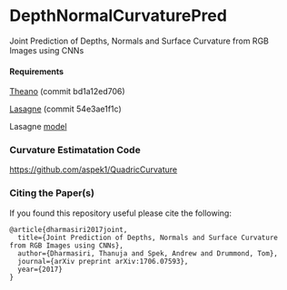 # DepthNormalCurvaturePred
Joint Prediction of Depths, Normals and Surface Curvature from RGB Images using CNNs

#### Requirements
[Theano](https://github.com/Theano/Theano) (commit bd1a12ed706) 

[Lasagne](https://github.com/Lasagne/Lasagne) (commit  54e3ae1f1c)

Lasagne [model](https://drive.google.com/file/d/1eTdo0W-7Ope-6Bx9nSIQUdVj9GO2KhgL/view?usp=sharing)


### Curvature Estimatation Code

https://github.com/aspek1/QuadricCurvature

### Citing the Paper(s)

If you found this repository useful please cite the following:

```
@article{dharmasiri2017joint,
  title={Joint Prediction of Depths, Normals and Surface Curvature from RGB Images using CNNs},
  author={Dharmasiri, Thanuja and Spek, Andrew and Drummond, Tom},
  journal={arXiv preprint arXiv:1706.07593},
  year={2017}
}
```

